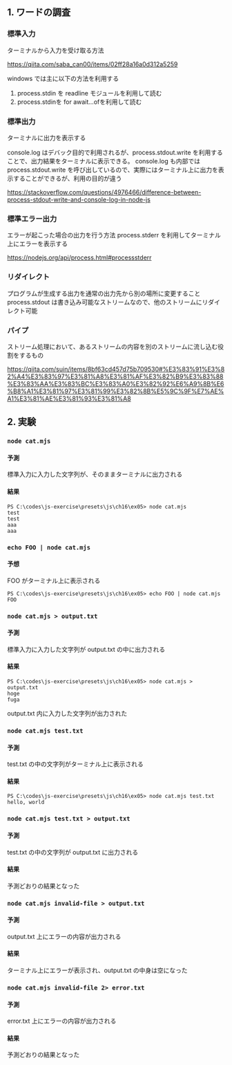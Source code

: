## 1. ワードの調査

### 標準入力

ターミナルから入力を受け取る方法

https://qiita.com/saba_can00/items/02ff28a16a0d312a5259

windows では主に以下の方法を利用する

1. process.stdin を readline モジュールを利用して読む
2. process.stdinを for await...ofを利用して読む

### 標準出力

ターミナルに出力を表示する

console.log はデバック目的で利用されるが、process.stdout.write を利用することで、出力結果をターミナルに表示できる。
console.log も内部では process.stdout.write を呼び出しているので、実際にはターミナル上に出力を表示することができるが、利用の目的が違う

https://stackoverflow.com/questions/4976466/difference-between-process-stdout-write-and-console-log-in-node-js

### 標準エラー出力

エラーが起こった場合の出力を行う方法
process.stderr を利用してターミナル上にエラーを表示する

https://nodejs.org/api/process.html#processstderr

### リダイレクト

プログラムが生成する出力を通常の出力先から別の場所に変更すること
process.stdout は書き込み可能なストリームなので、他のストリームにリダイレクト可能

### パイプ

ストリーム処理において、あるストリームの内容を別のストリームに流し込む役割をするもの

https://qiita.com/suin/items/8bf63cd457d75b709530#%E3%83%91%E3%82%A4%E3%83%97%E3%81%A8%E3%81%AF%E3%82%B9%E3%83%88%E3%83%AA%E3%83%BC%E3%83%A0%E3%82%92%E6%A9%8B%E6%B8%A1%E3%81%97%E3%81%99%E3%82%8B%E5%9C%9F%E7%AE%A1%E3%81%AE%E3%81%93%E3%81%A8

## 2. 実験

### `node cat.mjs`

#### 予測

標準入力に入力した文字列が、そのままターミナルに出力される

#### 結果

```
PS C:\codes\js-exercise\presets\js\ch16\ex05> node cat.mjs
test
test
aaa
aaa
```

### `echo FOO | node cat.mjs`

#### 予想

FOO がターミナル上に表示される

```
PS C:\codes\js-exercise\presets\js\ch16\ex05> echo FOO | node cat.mjs
FOO
```

### `node cat.mjs > output.txt`

#### 予測

標準入力に入力した文字列が output.txt の中に出力される

#### 結果

```
PS C:\codes\js-exercise\presets\js\ch16\ex05> node cat.mjs > output.txt
hoge
fuga
```

output.txt 内に入力した文字列が出力された

### `node cat.mjs test.txt`

#### 予測

test.txt の中の文字列がターミナル上に表示される

#### 結果

```
PS C:\codes\js-exercise\presets\js\ch16\ex05> node cat.mjs test.txt
hello, world
```

### `node cat.mjs test.txt > output.txt`

#### 予測

test.txt の中の文字列が output.txt に出力される

#### 結果

予測どおりの結果となった

### `node cat.mjs invalid-file > output.txt`

#### 予測

output.txt 上にエラーの内容が出力される

#### 結果

ターミナル上にエラーが表示され、output.txt の中身は空になった

### `node cat.mjs invalid-file 2> error.txt`

#### 予測

error.txt 上にエラーの内容が出力される

#### 結果

予測どおりの結果となった
